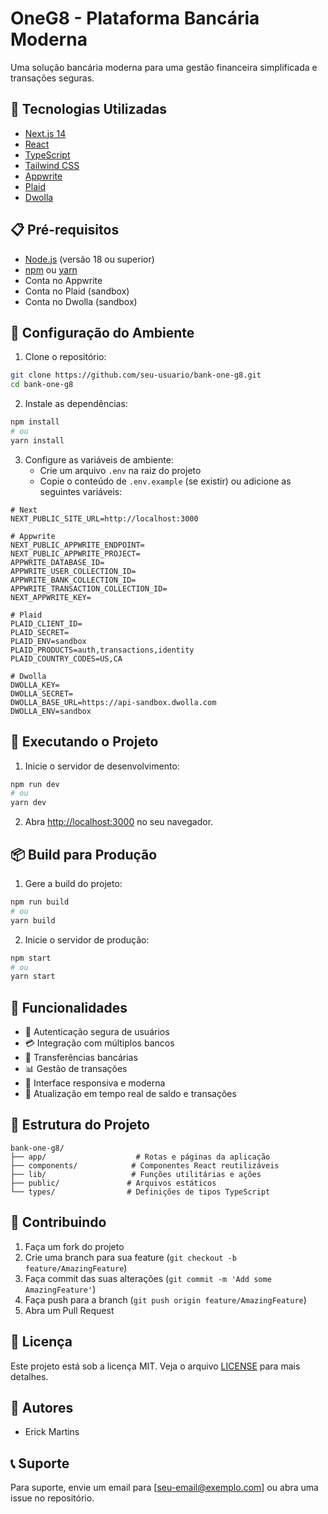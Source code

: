 # OneG8 - Plataforma Bancária Moderna

Uma solução bancária moderna para uma gestão financeira simplificada e transações seguras.

## 🚀 Tecnologias Utilizadas

- [Next.js 14](https://nextjs.org/)
- [React](https://reactjs.org/)
- [TypeScript](https://www.typescriptlang.org/)
- [Tailwind CSS](https://tailwindcss.com/)
- [Appwrite](https://appwrite.io/)
- [Plaid](https://plaid.com/)
- [Dwolla](https://www.dwolla.com/)

## 📋 Pré-requisitos

- [Node.js](https://nodejs.org/) (versão 18 ou superior)
- [npm](https://www.npmjs.com/) ou [yarn](https://yarnpkg.com/)
- Conta no Appwrite
- Conta no Plaid (sandbox)
- Conta no Dwolla (sandbox)

## 🔧 Configuração do Ambiente

1. Clone o repositório:
```bash
git clone https://github.com/seu-usuario/bank-one-g8.git
cd bank-one-g8
```

2. Instale as dependências:
```bash
npm install
# ou
yarn install
```

3. Configure as variáveis de ambiente:
   - Crie um arquivo `.env` na raiz do projeto
   - Copie o conteúdo de `.env.example` (se existir) ou adicione as seguintes variáveis:

```env
# Next
NEXT_PUBLIC_SITE_URL=http://localhost:3000

# Appwrite
NEXT_PUBLIC_APPWRITE_ENDPOINT=
NEXT_PUBLIC_APPWRITE_PROJECT=
APPWRITE_DATABASE_ID=
APPWRITE_USER_COLLECTION_ID=
APPWRITE_BANK_COLLECTION_ID=
APPWRITE_TRANSACTION_COLLECTION_ID=
NEXT_APPWRITE_KEY=

# Plaid
PLAID_CLIENT_ID=
PLAID_SECRET=
PLAID_ENV=sandbox
PLAID_PRODUCTS=auth,transactions,identity
PLAID_COUNTRY_CODES=US,CA

# Dwolla
DWOLLA_KEY=
DWOLLA_SECRET=
DWOLLA_BASE_URL=https://api-sandbox.dwolla.com
DWOLLA_ENV=sandbox
```

## 🚀 Executando o Projeto

1. Inicie o servidor de desenvolvimento:
```bash
npm run dev
# ou
yarn dev
```

2. Abra [http://localhost:3000](http://localhost:3000) no seu navegador.

## 📦 Build para Produção

1. Gere a build do projeto:
```bash
npm run build
# ou
yarn build
```

2. Inicie o servidor de produção:
```bash
npm start
# ou
yarn start
```

## 🌟 Funcionalidades

- 🔐 Autenticação segura de usuários
- 💳 Integração com múltiplos bancos
- 💸 Transferências bancárias
- 📊 Gestão de transações
- 📱 Interface responsiva e moderna
- 🔄 Atualização em tempo real de saldo e transações

## 📄 Estrutura do Projeto

```
bank-one-g8/
├── app/                    # Rotas e páginas da aplicação
├── components/            # Componentes React reutilizáveis
├── lib/                   # Funções utilitárias e ações
├── public/               # Arquivos estáticos
└── types/                # Definições de tipos TypeScript
```

## 🤝 Contribuindo

1. Faça um fork do projeto
2. Crie uma branch para sua feature (`git checkout -b feature/AmazingFeature`)
3. Faça commit das suas alterações (`git commit -m 'Add some AmazingFeature'`)
4. Faça push para a branch (`git push origin feature/AmazingFeature`)
5. Abra um Pull Request

## 📝 Licença

Este projeto está sob a licença MIT. Veja o arquivo [LICENSE](LICENSE) para mais detalhes.

## 👥 Autores

- Erick Martins

## 📞 Suporte

Para suporte, envie um email para [seu-email@exemplo.com] ou abra uma issue no repositório. 